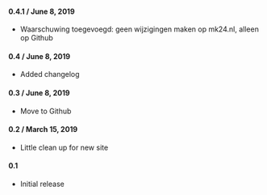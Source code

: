 #### 0.4.1 / June 8, 2019
* Waarschuwing toegevoegd: geen wijzigingen maken op mk24.nl, alleen op Github

#### 0.4 / June 8, 2019
* Added changelog

#### 0.3 / June 8, 2019
* Move to Github

#### 0.2 / March 15, 2019
* Little clean up for new site

#### 0.1
* Initial release

